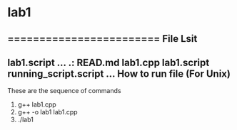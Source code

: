 # lab1
========================
File Lsit
-----------
lab1.script
...
.:
READ.md
lab1.cpp
lab1.script
running_script.script
...
How to run file (For Unix)
---------------
These are the sequence of commands
1. g++ lab1.cpp
2. g++ -o lab1 lab1.cpp
3. ./lab1
